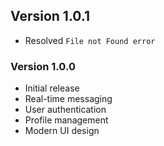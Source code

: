 ## Version 1.0.1
- Resolved `File not Found error`

### Version 1.0.0
- Initial release
- Real-time messaging
- User authentication
- Profile management
- Modern UI design